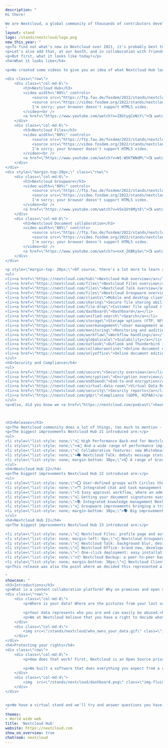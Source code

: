 ```yaml
---
description: "
Hi there!

We are Nextcloud, a global community of thousands of contributors developing Nextcloud Hub - a open source, self-hosted content collaboration platform. That is, we replace Google Workspace or Microsoft 365 with something that gives YOU control over your data. More privacy, but easy to use and secure. Sync files, edit and share them with others, chat or have a video call while keeping notes together and so on! All on your own server, or at a provider you can actually trust.
"
layout: stand
logo: /stands/nextcloud/logo.png
new_this_year: "
<p>To find out what's new in Nextcloud over 2021, it's probably best to check out our <a href=\"https://fosdem.org/2022/schedule/event/collabnextcloudin2021/\">talk on that subject.</a> But we'll also happily share some basics below!</p>
<p>Let's also add that, at our booth, and in collaboration with friends from Collabora, Canonical and other booths, we're organizing a <strong>How to get involved</strong> session at 1PM on Saturday, <a href=\"https://matrix.to/#/#nextcloud-stand:fosdem.org?web-instance[element.io]=chat.fosdem.org\">so be in our matrix channel!</a> We also work with other collaborative projects and have a <a href=\"https://matrix.to/#/#collab-devroom:fosdem.org?web-instance[element.io]=chat.fosdem.org\">collaboration room channel.</a></p>
<p>But first, what it looks like today!</p>
<h4>What it looks like</h4>

<p>We created some videos to give you an idea of what Nextcloud Hub looks like!</p>

<div class=\"row\">
    <div class=\"col-md-6\">
        <h3>Nextcloud Hub</h3>
        <video width=\"80%\" controls>
            <source src=\"https://ftp.fau.de/fosdem/2022/stands/nextcloud/stand_video_nextcloud_video1.mp4\" type=\"video/mp4\">
            <source src=\"https://video.fosdem.org/2022/stands/nextcloud/stand_video_nextcloud_video1.webm\" type=\"video/webm\">
            I'm sorry; your browser doesn't support HTML5 video.
        </video><br />
        <a href=\"https://www.youtube.com/watch?v=I8GtygCoNcY\">📺 watch on YouTube</a>
    </div>
    <div class=\"col-md-6\">
        <h3>Nextcloud Files</h3>
        <video width=\"80%\" controls>
            <source src=\"https://ftp.fau.de/fosdem/2022/stands/nextcloud/stand_video_nextcloud_video2.mp4\" type=\"video/mp4\">
            <source src=\"https://video.fosdem.org/2022/stands/nextcloud/stand_video_nextcloud_video2.webm\" type=\"video/webm\">
            I'm sorry; your browser doesn't support HTML5 video.
        </video><br />
        <a href=\"https://www.youtube.com/watch?v=W1-W5KTWNdM\">📺 watch on YouTube</a>
    </div>
</div>
<div style=\"margin-top:20px;\" class=\"row\">
    <div class=\"col-md-6\">
        <h3>Nextcloud Groupware</h3>
        <video width=\"80%\" controls>
            <source src=\"https://ftp.fau.de/fosdem/2022/stands/nextcloud/stand_video_nextcloud_video3.mp4\" type=\"video/mp4\">
            <source src=\"https://video.fosdem.org/2022/stands/nextcloud/stand_video_nextcloud_video3.webm\" type=\"video/webm\">
            I'm sorry; your browser doesn't support HTML5 video.
        </video><br />
        <a href=\"https://www.youtube.com/watch?v=k5e1Ut6MytE\">📺 watch on YouTube</a>
    </div>
    <div class=\"col-md-6\">
        <h3>Nextcloud Document collaboration</h3>
        <video width=\"80%\" controls>
            <source src=\"https://ftp.fau.de/fosdem/2022/stands/nextcloud/stand_video_nextcloud_video4.mp4\" type=\"video/mp4\">
            <source src=\"https://video.fosdem.org/2022/stands/nextcloud/stand_video_nextcloud_video4.webm\" type=\"video/webm\">
            I'm sorry; your browser doesn't support HTML5 video.
        </video><br />
        <a href=\"https://www.youtube.com/watch?v=nxX_Z6BKySw\">📺 watch on YouTube</a>
    </div>
</div>

<p style=\"margin-top: 20px;\">Of course, there's a lot more to learn about Nextcloud, and we've collected some links for you to our website:</p>
<ul>
<li><a href=\"https://nextcloud.com/hub\">Nextcloud Hub overview</a></li>
<li><a href=\"https://nextcloud.com/files\">Nextcloud Files overview</a></li>
<li><a href=\"https://nextcloud.com/files\">Nextcloud Talk overview</a></li>
<li><a href=\"https://nextcloud.com/files\">Nextcloud Groupware overview</a></li>
<li><a href=\"https://nextcloud.com/clients\">Mobile and desktop clients</a></li>
<li><a href=\"https://nextcloud.com/sharing\">Secure file sharing abilities</a></li>
<li><a href=\"https://nextcloud.com/file-drop\">Customer file upload (file drop)</a></li>
<li><a href=\"https://nextcloud.com/dashboard\">Dashboard</a></li>
<li><a href=\"https://nextcloud.com/unified-search\">Search</a></li>
<li><a href=\"https://nextcloud.com/storage\">Storage options (FTP, NFS, Windows Network Drive, SharePoint and more)</a></li>
<li><a href=\"https://nextcloud.com/usermanagement\">User management and authentication (LDAP, SAML, 2FA)</a></li>
<li><a href=\"https://nextcloud.com/monitoring\">Monitoring and auditing</a></li>
<li><a href=\"https://nextcloud.com/workflow\">Workflow handling</a></li>
<li><a href=\"https://nextcloud.com/globalscale\">Scalability</a></li>
<li><a href=\"https://nextcloud.com/outlook\">Outlook and Thunderbird integration</a></li>
<li><a href=\"https://nextcloud.com/collaboraonline\">Online document editing with Collabora Online</a></li>
<li><a href=\"https://nextcloud.com/onlyoffice\">Online document editing with ONLYOFFICE</a></li>
</ul>
<h4>Security and Compliance</h4>
<ul>
<li><a href=\"https://nextcloud.com/secure\">Security overview</a></li>
<li><a href=\"https://nextcloud.com/encryption\">Encryption overview</a></li>
<li><a href=\"https://nextcloud.com/endtoend\">End-to-end encryption</a></li>
<li><a href=\"https://nextcloud.com/virtual-data-room\">Virtual Data Rooms</a></li>
<li><a href=\"https://nextcloud.com/security\">Security reports</a></li>
<li><a href=\"https://nextcloud.com/gdpr\">Compliance (GDPR, HIPAA)</a></li>
</ul>
<p>Also, did you know we <a href=\"https://nextcloud.com/podcast\">have a podcast?</a></p>



<h3>Releases</h3>
<p>The Nextcloud community does a lot of things, too much to mention - we have over 250 community apps that do releases all the time, not to speak of various mobile and desktop clients, not just for files but also talk, password managers & deck. We can't cover everything, so let's focus on the major releases. Below a short, emoji-supported list of improvements in  2021!</p>
<p>The biggest improvements Nextcloud Hub 21 introduced are:</p>
<ul>
<li style=\"list-style: none;\">🚀 High Performance Back-end for Nextcloud Files: reduces server load from desktop clients and web interface polling by 90% while delivering instant notifications to users.</li>
<li style=\"list-style: none;\">➕🚀 And a wide range of performance improvements all over on top, decreasing loading times of pages and reducing load on the server</li>
<li style=\"list-style: none;\">🤝 Collaborative features: new Whiteboard, author colours in Text and Document Templates to increase team productivity</li>
<li style=\"list-style: none;\">🗨 Nextcloud Talk: debuts message status indicators, a raise hand feature, a group conversation description and more!</li>
<li style=\"list-style: none; margin-bottom: 30px;\">📫 A range of Groupware improvements like drag'n'drop and nicer threading in Mail and syncing social media avatars in Contacts.</li>
</ul>
<h4>Nextcloud Hub 22</h4>
<p>The biggest improvements Nextcloud Hub 22 introduced are:</p>
<ul>
<li style=\"list-style: none;\">⭕ User-defined groups with Circles that makes it easier to manage teams where you can share files or assign tasks to circles, or create chat rooms for a circle</li>
<li style=\"list-style: none;\">🗂️ Integrated chat and task management where you can simply share a deck card into a chat room or turn a chat message into a task</li>
<li style=\"list-style: none;\">🔃 Easy approval workflow, where an administrator can define a new approval flow in the settings and users can, on a document, request approval</li>
<li style=\"list-style: none;\">📝 Getting your document signatures easy with integrated PDF signing with DocuSign, EIDEasy, and LibreSign</li>
<li style=\"list-style: none;\">📚 Integrated knowledge management Nextcloud puts knowledge available to everyone at a moments' notice, providing easy search, sharing, and portable access</li>
<li style=\"list-style: none;\">💌 Groupware improvements bringing a trash bin feature in Calendar and more. Nextcloud Mail features improved threading, email tagging, and support for Sieve filtering</li>
<li style=\"list-style: none; margin-bottom: 30px;\">🗣 Big improvements in Nextcloud Talk with voice messages, location and contact sharing, message deletion and much more</li>
</ul>
<h4>Nextcloud Hub II</h4>
<p>The biggest improvements Nextcloud Hub 23 introduced are:</p>

<li style=\"list-style: none;\">🚀 Nextcloud Files: profile page and automatic user status setting; delegate administration tasks; massive syncing performance improvements</li>
<li style=\"list-style: none; margin-left: 0px;\">👥 Nextcloud Groupware: Appointment booking, room and resource search and Mail improvements</li>
<li style=\"list-style: none;\">💬 Nextcloud Talk: background blur, device check screen, user permissions and much more</li>
<li style=\"list-style: none;\">📝 Nextcloud Office: brand new, developed in collaboration with Collabora Productivity</li>
<li style=\"list-style: none;\">🖱️ One-click deployment: easy installation and update</li>
<li style=\"list-style: none;\">📦 Nextcloud Backup: a peer-to-peer backup solution designed for private users</li>
<li style=\"list-style: none; margin-bottom: 30px;\">📱 Nextcloud Clients: updates available for Desktop, Android and iOS clients</li>
<p>This release was also the point where we decided this represented a bug step, worthy of updating Nextcloud Hub's version number to Hub II!</p>

"
showcase: "
<h3>Introductions</h3>
<p>What is a content collaboration platform? Why on premises and open source? Let's answer that with a question!</p>
<div class=\"row\">
    <div class=\"col-md-8\">
        <p>Where is your data? Where are the pictures from your last vacation on the beach, where is your contact list, where are the last chats you had with your loved ones? Who has access to that data, who can see it, who can download it, who can modify or delete it? Do you trust the services you use to take care of your data?

        <p>Your data represents who you are and can easily be abused.<br /> <strong>We want this to change.</strong></p>
        <p>We at Nextcloud believe that you have a right to decide what happens with your data. We believe that you should be able to have as much control as possible on what belongs to no one else but you.</p>
    </div>
    <div class=\"col-md-4\">
        <img src=\"/stands/nextcloud/who_owns_your_data.gif\" class=\"img-fluid\">
    </div>
</div>
<h4>Protecting your rights</h4>
<div class=\"row\">
    <div class=\"col-md-8\">
        <p>How does that work? First, Nextcloud is an Open Source private cloud software, which means that anyone can read the code, and make sure it keeps your data safe. And second, at Nextcloud, we don't force you to pick our own infrastructure or servers like the big famous public clouds do. You can run Nextcloud yourself, at home or in a data center on rented space. You can buy ready-to-go devices with Nextcloud or pick a provider who rents out space to you!</p>

        <p>We built a software that does everything you expect from a cloud - from syncing and sharing files to editing documents, storing passwords, calendars and bookmarks and reading mail. But YOU decide where the data is and who has access!</p>
    </div>
    <div class=\"col-md-4\">
        <img  src=\"/stands/nextcloud/dashboard.png\" class=\"img-fluid\">
    </div>
</div>


<p>We have a virtual stand and we'll try and answer questions you have in the chat room. There's a talk about Nextcloud in 2021 and of course you can check the videos below.</p>
"
themes:
- World wide web
title: 'Nextcloud Hub'
website: https://nextcloud.com
show_on_overview: true
chatroom: nextcloud
---
```

